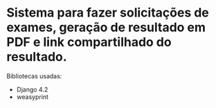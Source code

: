 Sistema para fazer solicitações de exames, geração de resultado em PDF e link compartilhado do resultado.
======================== 

Bibliotecas usadas:
- Django 4.2
- weasyprint
